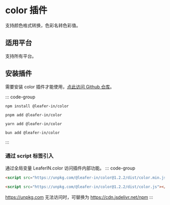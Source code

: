 # color 插件

支持颜色格式转换，色彩名转色彩值。

## 适用平台

支持所有平台。

## 安装插件

需要安装 color 插件才能使用，[点此访问 Github 仓库](https://github.com/leaferjs/leafer-in/tree/main/packages/color)。

::: code-group

```sh[npm]
npm install @leafer-in/color
```

```sh[pnpm]
pnpm add @leafer-in/color
```

```sh[yarn]
yarn add @leafer-in/color
```

```sh[bun]
bun add @leafer-in/color
```

:::

### 通过 script 标签引入

通过全局变量 LeaferIN.color 访问插件内部功能。
::: code-group

```html [color.min]
<script src="https://unpkg.com/@leafer-in/color@1.2.2/dist/color.min.js"></script>
```

```html [color]
<script src="https://unpkg.com/@leafer-in/color@1.2.2/dist/color.js"></script>
```

https://unpkg.com 无法访问时，可替换为 https://cdn.jsdelivr.net/npm
:::
